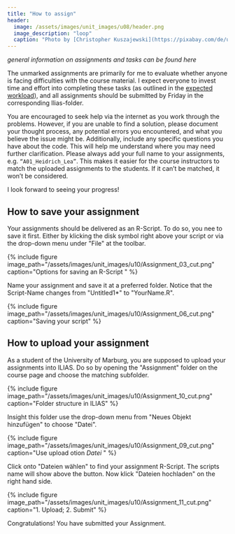 ```yaml
---
title: "How to assign"
header:
  image: /assets/images/unit_images/u08/header.png
  image_description: "loop"
  caption: "Photo by [Christopher Kuszajewski](https://pixabay.com/de/users/kuszapro-369349/?utm_source=link-attribution&amp;utm_medium=referral&amp;utm_campaign=image&amp;utm_content=583537) [from Pixabay](https://pixabay.com/de/?utm_source=link-attribution&amp;utm_medium=referral&amp;utm_campaign=image&amp;utm_content=583537)"
---
```

*general information on assignments and tasks can be found here*
<!--more-->

The unmarked assignments are primarily for me to evaluate whether anyone is facing difficulties with the course material. I expect everyone to invest time and effort into completing these tasks (as outlined in the [expected workload](/moer-bsc-base-r/unit00/unit00-03_faq.html)), and all assignments should be submitted by Friday in the corresponding Ilias-folder.

You are encouraged to seek help via the internet as you work through the problems. However, if you are unable to find a solution, please document your thought process, any potential errors you encountered, and what you believe the issue might be. Additionally, include any specific questions you have about the code. This will help me understand where you may need further clarification.
Please always add your full name to your assignments, e.g. `“A01_Heidrich_Lea”`. This makes it easier for the course instructors to match the uploaded assignments to the students. If it can’t be matched, it won’t be considered.

I look forward to seeing your progress!

## How to save your assignment

Your assignments should be delivered as an R-Script.
To do so, you nee to save it first.
Either by klicking the disk symbol right above your script or via the drop-down menu under "File" at the toolbar.

{% include figure image_path="/assets/images/unit_images/u10/Assignment_03_cut.png" caption="Options for saving an R-Script " %}

Name your assignment and save it at a preferred folder. Notice that the Script-Name changes from "Untitled1*" to "YourName.R".

{% include figure image_path="/assets/images/unit_images/u10/Assignment_06_cut.png" caption="Saving your script" %}

## How to upload your assignment

As a student of the University of Marburg, you are supposed to upload your assignments into ILIAS.
Do so by opening the "Assignment" folder on the course page and choose the matching subfolder.

{% include figure image_path="/assets/images/unit_images/u10/Assignment_10_cut.png" caption="Folder structure in ILIAS" %}

Insight this folder use the drop-down menu from "Neues Objekt hinzufügen" to choose "Datei".

{% include figure image_path="/assets/images/unit_images/u10/Assignment_09_cut.png" caption="Use upload otion *Datei* " %}

Click onto "Dateien wählen" to find your assignment R-Script. The scripts name will show above the button.
Now klick "Dateien hochladen" on the right hand side.

{% include figure image_path="/assets/images/unit_images/u10/Assignment_11_cut.png" caption="1. Upload; 2. Submit" %}

Congratulations! You have submitted your Assignment.
